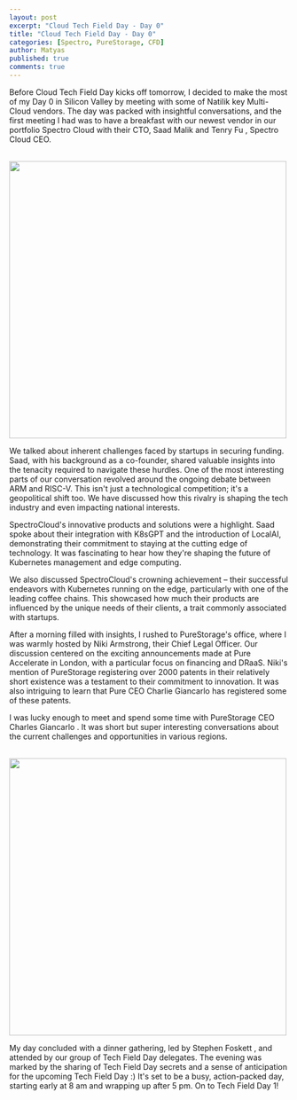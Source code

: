 ```yaml
---
layout: post
excerpt: "Cloud Tech Field Day - Day 0"
title: "Cloud Tech Field Day - Day 0"
categories: [Spectro, PureStorage, CFD]
author: Matyas
published: true
comments: true
---
```



Before Cloud Tech Field Day kicks off tomorrow, I decided to make the most of my Day 0 in Silicon Valley by meeting with some of Natilik key Multi-Cloud vendors. The day was packed with insightful conversations, and the first meeting I had was to have a breakfast with our newest vendor in our portfolio Spectro Cloud with their CTO, Saad Malik and Tenry Fu , Spectro Cloud CEO.

&nbsp;
<img src="../../img/2023-10-18-cloud-tech-field-day-0/spectro.jpeg"
     alt="" width="500" align="center" />

We talked about inherent challenges faced by startups in securing funding. Saad, with his background as a co-founder, shared valuable insights into the tenacity required to navigate these hurdles. 
One of the most interesting parts of our conversation revolved around the ongoing debate between ARM and RISC-V. This isn't just a technological competition; it's a geopolitical shift too. We have discussed how this rivalry is shaping the tech industry and even impacting national interests.

SpectroCloud's innovative products and solutions were a highlight. Saad spoke about their integration with K8sGPT and the introduction of LocalAI, demonstrating their commitment to staying at the cutting edge of technology. It was fascinating to hear how they're shaping the future of Kubernetes management and edge computing.

We also discussed SpectroCloud's crowning achievement – their successful endeavors with Kubernetes running on the edge, particularly with one of the leading coffee chains. This showcased how much their products are influenced by the unique needs of their clients, a trait commonly associated with startups.

After a morning filled with insights, I rushed to PureStorage's office, where I was warmly hosted by Niki Armstrong, their Chief Legal Officer. Our discussion centered on the exciting announcements made at Pure Accelerate in London, with a particular focus on financing and DRaaS. Niki's mention of PureStorage registering over 2000 patents in their relatively short existence was a testament to their commitment to innovation. It was also intriguing to learn that Pure CEO Charlie Giancarlo has registered some of these patents.

I was lucky enough to meet and spend some time with PureStorage CEO Charles Giancarlo . It was short but super interesting conversations about the current challenges and opportunities in various regions.

&nbsp;
<img src="../../img/2023-10-18-cloud-tech-field-day-0/pure.jpeg"
     alt="" width="500" align="center" />

My day concluded with a dinner gathering, led by Stephen Foskett , and attended by our group of Tech Field Day delegates. The evening was marked by the sharing of Tech Field Day secrets and a sense of anticipation for the upcoming Tech Field Day :) It's set to be a busy, action-packed day, starting early at 8 am and wrapping up after 5 pm. On to Tech Field Day 1!
